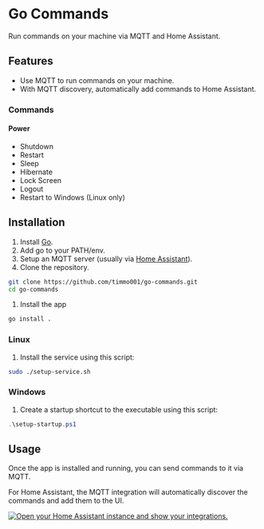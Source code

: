 # Go Commands

Run commands on your machine via MQTT and Home Assistant.

## Features

- Use MQTT to run commands on your machine.
- With MQTT discovery, automatically add commands to Home Assistant.

### Commands

#### Power

- Shutdown
- Restart
- Sleep
- Hibernate
- Lock Screen
- Logout
- Restart to Windows (Linux only)

## Installation

1. Install [Go](https://go.dev/doc/install).
1. Add go to your PATH/env.
1. Setup an MQTT server (usually via [Home Assistant](https://www.home-assistant.io/integrations/mqtt)).
1. Clone the repository.

```bash
git clone https://github.com/timmo001/go-commands.git
cd go-commands
```

1. Install the app

```bash
go install .
```

### Linux

1. Install the service using this script:

```bash
sudo ./setup-service.sh
```

### Windows

1. Create a startup shortcut to the executable using this script:

```powershell
.\setup-startup.ps1
```

## Usage

Once the app is installed and running, you can send commands to it via MQTT.

For Home Assistant, the MQTT integration will automatically discover the commands and add them to the UI.

[![Open your Home Assistant instance and show your integrations.](https://my.home-assistant.io/badges/integrations.svg)](https://my.home-assistant.io/redirect/integrations/)
